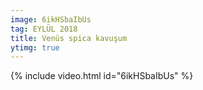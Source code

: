 ```yaml
---
image: 6ikHSbaIbUs
tag: EYLÜL 2018
title: Venüs spica kavuşum
ytimg: true
---
```

{% include video.html id="6ikHSbaIbUs" %}
